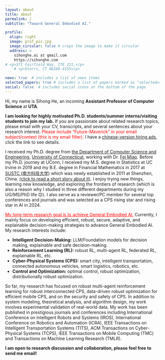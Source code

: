 ```yaml
---
layout: about
title: about
permalink: /
subtitle: "Toward General Embodied AI."

profile:
  align: right
  image: prof_pic.jpg
  image_circular: false # crops the image to make it circular
  address: >
    sihonghe.ai at gmail.com
    https://sihonghe.com
# <p>371 Fairfield Way, ITE 221,</p>
    # <p>Storrs, CT 06269-4155</p>

news: true  # includes a list of news items
selected_papers: true # includes a list of papers marked as "selected={true}"
social: false  # includes social icons at the bottom of the page
---
```


<!-- Write your biography here. Tell the world about yourself. Link to your favorite [subreddit](http://reddit.com). You can put a picture in, too. The code is already in, just name your picture `prof_pic.jpg` and put it in the `img/` folder.

Put your address / P.O. box / other info right below your picture. You can also disable any these elements by editing `profile` property of the YAML header of your `_pages/about.md`. Edit `_bibliography/papers.bib` and Jekyll will render your [publications page](/al-folio/publications/) automatically.

Link to your social media connections, too. This theme is set up to use [Font Awesome icons](http://fortawesome.github.io/Font-Awesome/) and [Academicons](https://jpswalsh.github.io/academicons/), like the ones below. Add your Facebook, Twitter, LinkedIn, Google Scholar, or just disable all of them. -->

Hi, my name is Sihong He, an incoming **Assistant Professor of Computer Science** at **UTA**.

**I am looking for highly motivated Ph.D. students/summer interns/visiting students to join my lab.** If you are passionate about related research topics, please email with your CV, transcripts, and several sentences about your research interest. <span style="color: red;">Please include “Future-Maverick” in your email subject/context (this is my email filter).</span> I have a [chinese-version hiring ads](https://docs.google.com/document/d/1plIRQfW6pGfK2a1P1t-D0p-K053X7c7nL4XDRfk9-Ho/edit?usp=sharing), click the link to see details.

I received my Ph.D. degree from <a href='https://www.cse.uconn.edu'> the Department of Computer Science and Engineering</a>,  <a href='https://uconn.edu'>University of Connecticut</a>, working with Dr. [Fei Miao](http://feimiao.org). Before my Ph.D. journey at UConn, I received my M.S. degree in Statistics at UC Irvine in 2019 and my B.E. degree in Financial Mathematics in 2017 at [SUSTC (南方科技大学)](https://math.sustech.edu.cn/?lang=en) which was newly established in 2011 at Shenzhen, China. [(click to read a short story about it)](https://www.nature.com/articles/nature.2012.10631). I enjoy trying new things, learning new knowledge, and exploring the frontiers of research (which is also a reason why I studied in three different departments during my UG/MS/PhD life :blush:). I also serve as a reviewer/PC member for several top conferences and journals and was selected as a CPS rising star and rising star in AI in 2024.

<span style="color: red; text-decoration: underline;">My long-term research goal is to achieve General Embodied AI.</span> Currently, I  mainly focus on developing efficient, robust, secure, adaptive, and explainable decision-making strategies to advance General Embodied AI. My research interests include:

<html>
<body>
    <ul>
        <li><b>Intelligent Decision-Making:</b> LLM/Foundation models for decision making, explainable and safe decision-making.</li>
        <li><b>Reinforcement Learning (RL):</b> robust RL, multi-agent RL, federated RL, explainable RL, etc.</li>
        <li><b>Cyber-Physical Systems (CPS):</b> smart city, intelligent transportation, connected autonomous vehicles, smart logistics, robotics, etc.</li>
        <li><b>Control and Optimization:</b> optimal control, robust optimization, distributionally robust optimization.</li>
    </ul>
</body>
</html>

So far, my research has focused on robust multi-agent reinforcement learning for robust interconnected CPS, data-driven robust optimization for efficient mobile CPS, and on the security and safety of CPS. In addition to system modeling, theoretical analysis, and algorithm design, my work involves experimental validation of real-world data. My work has been published in prestigious journals and conferences including International Conference on Intelligent Robots and Systems (IROS), International Conference on Robotics and Automation (ICRA), IEEE Transactions on Intelligent Transportation Systems (TITS), ACM Transactions on Cyber-Physical Systems (TCPS), IEEE Transactions on Mobile Computing (TMC) and Transactions on Machine Learning Research (TMLR).  

**I am open to research discussion and collaboration, please feel free to send me email!**

